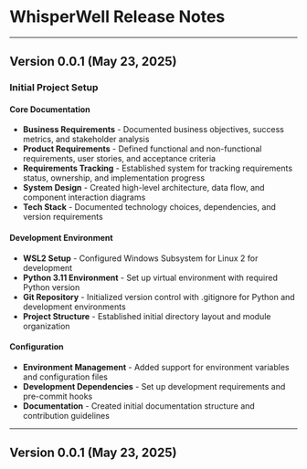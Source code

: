 # WhisperWell Release Notes

---

## Version 0.0.1 (May 23, 2025)

### Initial Project Setup

#### Core Documentation
- **Business Requirements** - Documented business objectives, success metrics, and stakeholder analysis
- **Product Requirements** - Defined functional and non-functional requirements, user stories, and acceptance criteria
- **Requirements Tracking** - Established system for tracking requirements status, ownership, and implementation progress
- **System Design** - Created high-level architecture, data flow, and component interaction diagrams
- **Tech Stack** - Documented technology choices, dependencies, and version requirements

#### Development Environment
- **WSL2 Setup** - Configured Windows Subsystem for Linux 2 for development
- **Python 3.11 Environment** - Set up virtual environment with required Python version
- **Git Repository** - Initialized version control with .gitignore for Python and development environments
- **Project Structure** - Established initial directory layout and module organization

#### Configuration
- **Environment Management** - Added support for environment variables and configuration files
- **Development Dependencies** - Set up development requirements and pre-commit hooks
- **Documentation** - Created initial documentation structure and contribution guidelines

---

## Version 0.0.1 (May 23, 2025)
